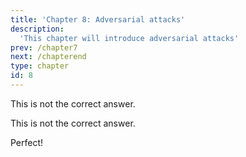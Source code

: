 ```yaml
---
title: 'Chapter 8: Adversarial attacks'
description:
  'This chapter will introduce adversarial attacks'
prev: /chapter7
next: /chapterend
type: chapter
id: 8
---
```


<exercise id="44" title="Adversarial attacks" type="slides">

<slides source="chapter8_01_adversarial attacks">
</slides>

</exercise>

<exercise id="45" title="Adversarial attacks Questions">
<choice id=1>

<opt text="White-box attacks are attacks where no access to the models parameters exist">

This is not the correct answer.

</opt>

<opt text="Targeted attacks are specific for LSTMs">

This is not the correct answer.

</opt>

<opt text="The attack can be formulated as an optimizations or constraint problem" correct=True>

Perfect!

</opt>

</choice>

</exercise>